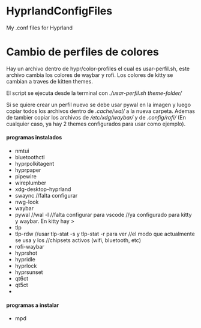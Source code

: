 # HyprlandConfigFiles
My .conf files for Hyprland

# Cambio de perfiles de colores
Hay un archivo dentro de hypr/color-profiles el cual es usar-perfil.sh, este archivo cambia los colores de waybar y rofi. Los colores de kitty se cambian a traves de kitten themes.

El script se ejecuta desde la terminal con _./usar-perfil.sh theme-folder/_

Si se quiere crear un perfil nuevo se debe usar pywal en la imagen y luego copiar todos los archivos dentro de _.cache/wal/_ a la nueva carpeta. Ademas de tambier copiar los archivos de _/etc/xdg/waybar/_ y de _.config/rofi/_ (En cualquier caso, ya hay 2 themes configurados para usar como ejemplo).

#### programas instalados ####
- nmtui
- bluetoothctl
- hyprpolkitagent
- hyprpaper
- pipewire
- wireplumber
- xdg-desktop-hyprland
- swaync                //falta configurar
- nwg-look
- waybar
- pywal                 //wal -l
                        //falta configurar para vscode
                        //ya configurado para kitty y waybar. En kitty hay >
- tlp
- tlp-rdw               //usar tlp-stat -s y tlp-stat -r para ver
                        //el modo que actualmente se usa y los
                        //chipsets activos (wifi, bluetooth, etc)
- rofi-waybar
- hyprshot
- hypridle
- hyprlock
- hyprsunset
- qt6ct
- qt5ct
- 


#### programas a instalar ####
- mpd
